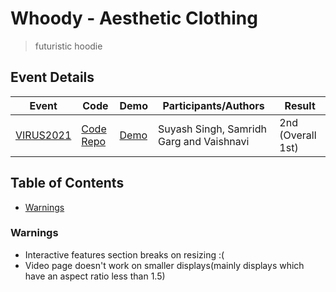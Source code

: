  # Whoody - Aesthetic Clothing
>  futuristic hoodie  

## Event Details

| Event | Code | Demo | Participants/Authors | Result |
| --- | --- | --- | --- | -- |
| [VIRUS2021](https://bbseniac.github.io/VIRUS/2021.html)  | [Code Repo](https://github.com/Suyash-Singh14/Whoody-VIRUS2021) | [Demo](https://suyash-singh14.github.io/Whoody-VIRUS2021/) | Suyash Singh, Samridh Garg and Vaishnavi | 2nd (Overall 1st) |

##  Table of Contents  
      
*  [Warnings](#warnings)     


### Warnings
* Interactive features section breaks on resizing :(
* Video page doesn't work on smaller displays(mainly displays which have an aspect ratio less than 1.5)
